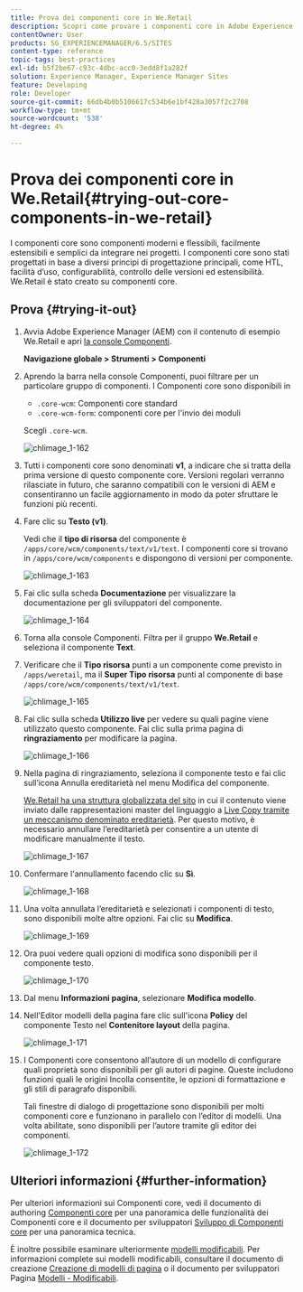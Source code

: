 ```yaml
---
title: Prova dei componenti core in We.Retail
description: Scopri come provare i componenti core in Adobe Experience Manager utilizzando We.Retail.
contentOwner: User
products: SG_EXPERIENCEMANAGER/6.5/SITES
content-type: reference
topic-tags: best-practices
exl-id: b5f2be67-c93c-4dbc-acc0-3edd8f1a282f
solution: Experience Manager, Experience Manager Sites
feature: Developing
role: Developer
source-git-commit: 66db4b0b5106617c534b6e1bf428a3057f2c2708
workflow-type: tm+mt
source-wordcount: '538'
ht-degree: 4%

---
```


# Prova dei componenti core in We.Retail{#trying-out-core-components-in-we-retail}

I componenti core sono componenti moderni e flessibili, facilmente estensibili e semplici da integrare nei progetti. I componenti core sono stati progettati in base a diversi principi di progettazione principali, come HTL, facilità d’uso, configurabilità, controllo delle versioni ed estensibilità. We.Retail è stato creato su componenti core.

## Prova {#trying-it-out}

1. Avvia Adobe Experience Manager (AEM) con il contenuto di esempio We.Retail e apri [la console Componenti](/help/sites-authoring/default-components-console.md).

   **Navigazione globale > Strumenti > Componenti**

1. Aprendo la barra nella console Componenti, puoi filtrare per un particolare gruppo di componenti. I Componenti core sono disponibili in

   * `.core-wcm`: Componenti core standard
   * `.core-wcm-form`: componenti core per l&#39;invio dei moduli

   Scegli `.core-wcm`.

   ![chlimage_1-162](assets/chlimage_1-162.png)

1. Tutti i componenti core sono denominati **v1**, a indicare che si tratta della prima versione di questo componente core. Versioni regolari verranno rilasciate in futuro, che saranno compatibili con le versioni di AEM e consentiranno un facile aggiornamento in modo da poter sfruttare le funzioni più recenti.
1. Fare clic su **Testo (v1)**.

   Vedi che il **tipo di risorsa** del componente è `/apps/core/wcm/components/text/v1/text`. I componenti core si trovano in `/apps/core/wcm/components` e dispongono di versioni per componente.

   ![chlimage_1-163](assets/chlimage_1-163.png)

1. Fai clic sulla scheda **Documentazione** per visualizzare la documentazione per gli sviluppatori del componente.

   ![chlimage_1-164](assets/chlimage_1-164.png)

1. Torna alla console Componenti. Filtra per il gruppo **We.Retail** e seleziona il componente **Text**.
1. Verificare che il **Tipo risorsa** punti a un componente come previsto in `/apps/weretail`, ma il **Super Tipo risorsa** punti al componente di base `/apps/core/wcm/components/text/v1/text`.

   ![chlimage_1-165](assets/chlimage_1-165.png)

1. Fai clic sulla scheda **Utilizzo live** per vedere su quali pagine viene utilizzato questo componente. Fai clic sulla prima pagina di **ringraziamento** per modificare la pagina.

   ![chlimage_1-166](assets/chlimage_1-166.png)

1. Nella pagina di ringraziamento, seleziona il componente testo e fai clic sull’icona Annulla ereditarietà nel menu Modifica del componente.

   [We.Retail ha una struttura globalizzata del sito](/help/sites-developing/we-retail-globalized-site-structure.md) in cui il contenuto viene inviato dalle rappresentazioni master del linguaggio a [Live Copy tramite un meccanismo denominato ereditarietà](/help/sites-administering/msm.md). Per questo motivo, è necessario annullare l’ereditarietà per consentire a un utente di modificare manualmente il testo.

   ![chlimage_1-167](assets/chlimage_1-167.png)

1. Confermare l&#39;annullamento facendo clic su **Sì**.

   ![chlimage_1-168](assets/chlimage_1-168.png)

1. Una volta annullata l’ereditarietà e selezionati i componenti di testo, sono disponibili molte altre opzioni. Fai clic su **Modifica**.

   ![chlimage_1-169](assets/chlimage_1-169.png)

1. Ora puoi vedere quali opzioni di modifica sono disponibili per il componente testo.

   ![chlimage_1-170](assets/chlimage_1-170.png)

1. Dal menu **Informazioni pagina**, selezionare **Modifica modello**.
1. Nell&#39;Editor modelli della pagina fare clic sull&#39;icona **Policy** del componente Testo nel **Contenitore layout** della pagina.

   ![chlimage_1-171](assets/chlimage_1-171.png)

1. I Componenti core consentono all’autore di un modello di configurare quali proprietà sono disponibili per gli autori di pagine. Queste includono funzioni quali le origini Incolla consentite, le opzioni di formattazione e gli stili di paragrafo disponibili.

   Tali finestre di dialogo di progettazione sono disponibili per molti componenti core e funzionano in parallelo con l’editor di modelli. Una volta abilitate, sono disponibili per l’autore tramite gli editor dei componenti.

   ![chlimage_1-172](assets/chlimage_1-172.png)

## Ulteriori informazioni {#further-information}

Per ulteriori informazioni sui Componenti core, vedi il documento di authoring [Componenti core](https://experienceleague.adobe.com/docs/experience-manager-core-components/using/introduction.html?lang=it) per una panoramica delle funzionalità dei Componenti core e il documento per sviluppatori [Sviluppo di Componenti core](https://experienceleague.adobe.com/docs/experience-manager-core-components/using/developing/overview.html) per una panoramica tecnica.

È inoltre possibile esaminare ulteriormente [modelli modificabili](/help/sites-developing/we-retail-editable-templates.md). Per informazioni complete sui modelli modificabili, consultare il documento di creazione [Creazione di modelli di pagina](/help/sites-authoring/templates.md) o il documento per sviluppatori Pagina [Modelli - Modificabili](/help/sites-developing/page-templates-editable.md).
